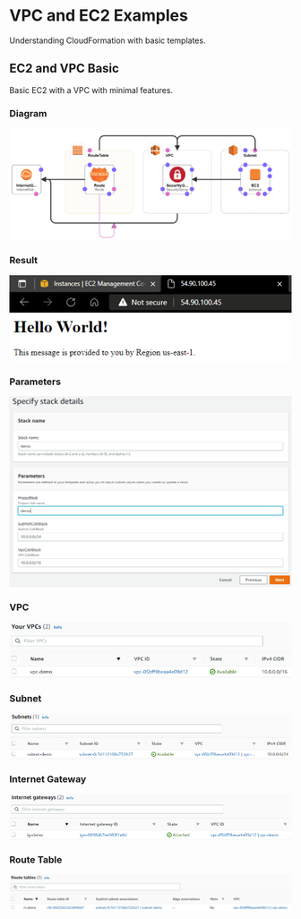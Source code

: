 # VPC and EC2 Examples
Understanding CloudFormation with basic templates.

## EC2 and VPC Basic
Basic EC2 with a VPC with minimal features.

### Diagram
![ec2-vpc-basic](img/ec2-vpc-basic.png)

### Result
![result](img/result.png)

### Parameters
![vpc-ec2-parameters](img/vpc-ec2-parameters.png)

### VPC
![vpc](img/vpc.png)

### Subnet
![subnet](img/subnet.png)

### Internet Gateway
![internet gateway](img/internetgateway.png)

### Route Table
![route table](img/routetable.png)
